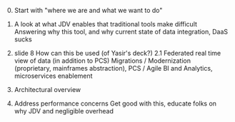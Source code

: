 0. Start with "where we are and what we want to do"

1. A look at what JDV enables that traditional tools make difficult
    Answering why this tool, and why current state of data integration, DaaS sucks

2. slide 8 How can this be used (of Yasir's deck?)
2.1 Federated real time view of data (in addition to PCS)
Migrations / Modernization (proprietary, mainframes abstraction), PCS / Agile BI and Analytics, microservices enablement

3. Architectural overview

4. Address performance concerns
    Get good with this, educate folks on why JDV and negligible overhead



